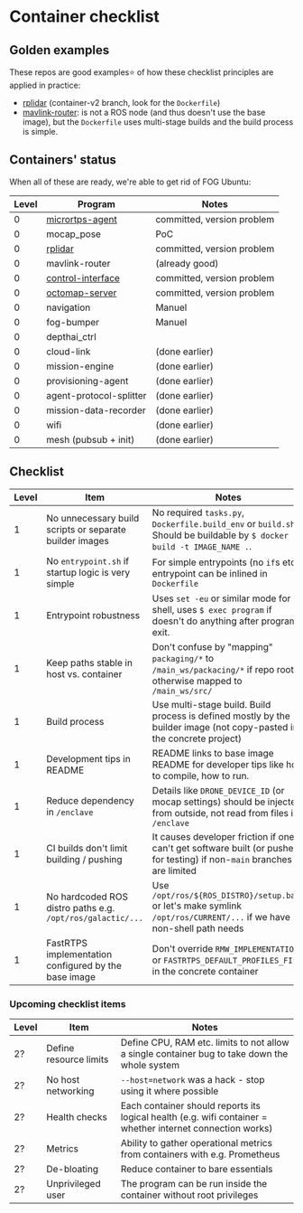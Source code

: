 Container checklist
===================

Golden examples
---------------

These repos are good examples⭐ of how these checklist principles are applied in practice:

- [rplidar](https://github.com/tiiuae/rplidar_ros2/tree/container-v2) (container-v2 branch, look for the `Dockerfile`)
- [mavlink-router](https://github.com/tiiuae/mavlink-router): is not a ROS node (and thus doesn't
  use the base image), but the `Dockerfile` uses multi-stage builds and the build process is simple.


Containers' status
------------------

When all of these are ready, we're able to get rid of FOG Ubuntu:

| Level | Program                                                                                       | Notes                          |
|-------|-----------------------------------------------------------------------------------------------|--------------------------------|
| 0     | [micrortps-agent](https://github.com/tiiuae/px4_ros_com/tree/DP-2046-containerize)            | committed, version problem     |
| 0     | mocap_pose                                                                                    | PoC                            |
| 0     | [rplidar](https://github.com/tiiuae/rplidar_ros2/blob/DP-2048-container/Dockerfile)           | committed, version problem     |
| 0     | mavlink-router                                                                                | (already good)                 |
| 0     | [control-interface](https://github.com/tiiuae/control_interface/tree/DP-2042-container)       | committed, version problem     |
| 0     | [octomap-server](https://github.com/tiiuae/octomap_server2/blob/DP-2043-container/Dockerfile) | committed, version problem     |
| 0     | navigation                                                                                    | Manuel                         |
| 0     | fog-bumper                                                                                    | Manuel                         |
| 0     | depthai_ctrl                                                                                  |                                |
| 0     | cloud-link                                                                                    | (done earlier)                 |
| 0     | mission-engine                                                                                | (done earlier)                 |
| 0     | provisioning-agent                                                                            | (done earlier)                 |
| 0     | agent-protocol-splitter                                                                       | (done earlier)                 |
| 0     | mission-data-recorder                                                                         | (done earlier)                 |
| 0     | wifi                                                                                          | (done earlier)                 |
| 0     | mesh (pubsub + init)                                                                          | (done earlier)                 |


Checklist
---------

| Level | Item                                                       | Notes                                                                                                                 |
|-------|------------------------------------------------------------|-----------------------------------------------------------------------------------------------------------------------|
| 1     | No unnecessary build scripts or separate builder images    | No required `tasks.py`, `Dockerfile.build_env` or `build.sh`. Should be buildable by `$ docker build -t IMAGE_NAME .`. |
| 1     | No `entrypoint.sh` if startup logic is very simple         | For simple entrypoints (no `if`s etc.), entrypoint can be inlined in `Dockerfile`                                     |
| 1     | Entrypoint robustness                                      | Uses `set -eu` or similar mode for shell, uses `$ exec program` if doesn't do anything after program exit.            |
| 1     | Keep paths stable in host vs. container                    | Don't confuse by "mapping" `packaging/*` to `/main_ws/packacing/*` if repo root is otherwise mapped to `/main_ws/src/` |
| 1     | Build process                                              | Use multi-stage build. Build process is defined mostly by the builder image (not copy-pasted in the concrete project) |
| 1     | Development tips in README                                 | README links to base image README for developer tips like how to compile, how to run.                                 |
| 1     | Reduce dependency in `/enclave`                            | Details like `DRONE_DEVICE_ID` (or mocap settings) should be injected from outside, not read from files in `/enclave` |
| 1     | CI builds don't limit building / pushing                   | It causes developer friction if one can't get software built (or pushed for testing) if non-`main` branches are limited |
| 1     | No hardcoded ROS distro paths e.g. `/opt/ros/galactic/...` | Use `/opt/ros/${ROS_DISTRO}/setup.bash` or let's make symlink `/opt/ros/CURRENT/...` if we have non-shell path needs  |
| 1     | FastRTPS implementation configured by the base image       | Don't override `RMW_IMPLEMENTATION` or `FASTRTPS_DEFAULT_PROFILES_FILE` in the concrete container                     |


### Upcoming checklist items

| Level | Item                   | Notes                                                                                                      |
|-------|------------------------|------------------------------------------------------------------------------------------------------------|
| 2?    | Define resource limits | Define CPU, RAM etc. limits to not allow a single container bug to take down the whole system          |
| 2?    | No host networking     | `--host=network` was a hack - stop using it where possible                                                 |
| 2?    | Health checks          | Each container should reports its logical health (e.g. wifi container = whether internet connection works) |
| 2?    | Metrics                | Ability to gather operational metrics from containers with e.g. Prometheus                                 |
| 2?    | De-bloating            | Reduce container to bare essentials                                                                        |
| 2?    | Unprivileged user      | The program can be run inside the container without root privileges                                        |
